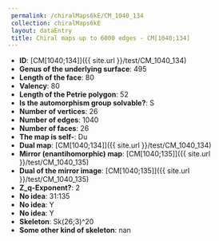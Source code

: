 ```yaml
--- 
 permalink: /chiralMaps6kE/CM_1040_134 
 collection: chiralMaps6kE
 layout: dataEntry
 title: Chiral maps up to 6000 edges - CM[1040;134]
---
```


- **ID**: [CM[1040;134]]({{ site.url }}/test/CM_1040_134)
- **Genus of the underlying surface**: 495
- **Length of the face**: 80
- **Valency**: 80
- **Length of the Petrie polygon**: 52
- **Is the automorphism group solvable?**: S
- **Number of vertices**: 26
- **Number of edges**: 1040
- **Number of faces**: 26
- **The map is self-**: Du
- **Dual map**: [CM[1040;134]]({{ site.url }}/test/CM_1040_134)
- **Mirror (enantihomorphic) map**: [CM[1040;135]]({{ site.url }}/test/CM_1040_135)
- **Dual of the mirror image**: [CM[1040;135]]({{ site.url }}/test/CM_1040_135)
- **Z_q-Exponent?**: 2
- **No idea**:  31:135
- **No idea**: Y
- **No idea**: Y
- **Skeleton**: Sk(26;3)^20
- **Some other kind of skeleton**: nan
